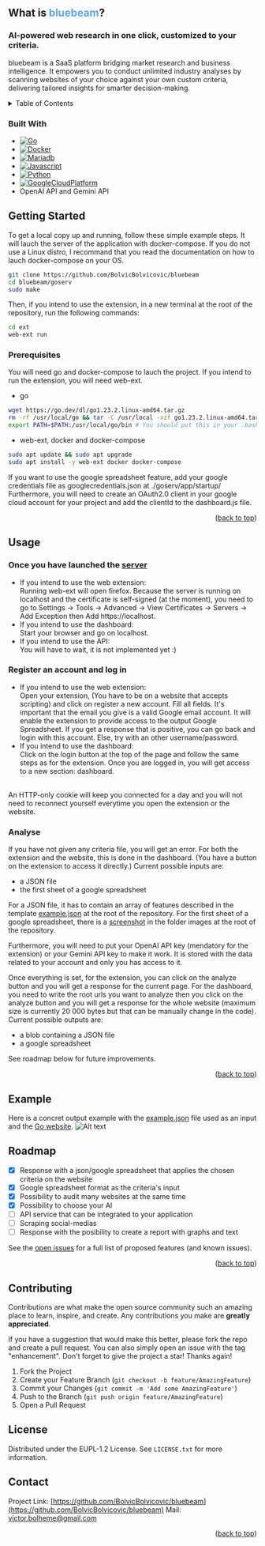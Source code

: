 <a id="readme-top"></a>

## What is <span style="color:#60a5fa">bluebeam</span>?

### AI-powered web research in one click, customized to your criteria.

bluebeam is a SaaS platform bridging market research and business intelligence.
It empowers you to conduct unlimited industry analyses by scanning websites of your choice against your own custom criteria, delivering tailored insights for smarter decision-making.

<title align="center">
  research websites in one click
  </br>
</title>

<!-- TABLE OF CONTENTS -->
<details>
  <summary>Table of Contents</summary>
  <ol>
    <li>
      <a href="#about-the-project">About The Project</a>
      <ul>
        <li><a href="#built-with">Built With</a></li>
      </ul>
    </li>
    <li>
      <a href="#getting-started">Getting Started</a>
      <ul>
        <li><a href="#prerequisites">Prerequisites</a></li>
      </ul>
    </li>
    <li><a href="#usage">Usage</a></li>
    <li><a href="#example">Example</a></li>
    <li><a href="#roadmap">Roadmap</a></li>
    <li><a href="#contributing">Contributing</a></li>
    <li><a href="#license">License</a></li>
    <li><a href="#contact">Contact</a></li>
  </ol>
</details>

### Built With

* [![Go][Go.dev]][Go-url]
* [![Docker][Docker.com]][Docker-url]
* [![Mariadb][Mariadb.org]][Mariadb-url]
* [![Javascript][Javascript.com]][Javascript-url]
* [![Python][Python.org]][Python-url]
* [![GoogleCloudPlatform][GoogleCloudPlatform.com]][GoogleCloudPlatform-url]
* OpenAI API and Gemini API

<!-- GETTING STARTED -->
## Getting Started

To get a local copy up and running, follow these simple example steps.
It will lauch the server of the application with docker-compose.
If you do not use a Linux distro, I recommand that you read the documentation on how to lauch docker-compose on your OS.

```sh
git clone https://github.com/BolvicBolvicovic/bluebeam
cd bluebeam/goserv
sudo make
```

Then, if you intend to use the extension, in a new terminal at the root of the repository, run the following commands:

```sh
cd ext
web-ext run
```

### Prerequisites

You will need go and docker-compose to lauch the project. If you intend to run the extension, you will need web-ext.
* go
```sh
wget https://go.dev/dl/go1.23.2.linux-amd64.tar.gz
rm -rf /usr/local/go && tar -C /usr/local -xzf go1.23.2.linux-amd64.tar.gz
export PATH=$PATH:/usr/local/go/bin # You should put this in your .bashrc
```
* web-ext, docker and docker-compose
```sh
sudo apt update && sudo apt upgrade
sudo apt install -y web-ext docker docker-compose
```

If you want to use the google spreadsheet feature, add your google credentials file as googlecredentials.json at ./goserv/app/startup/
Furthermore, you will need to create an OAuth2.0 client in your google cloud account for your project and add the clientId to the dashboard.js file.

<p align="right">(<a href="#readme-top">back to top</a>)</p>


<!-- USAGE EXAMPLES -->
## Usage

### Once you have launched the <a href="#getting-started">server</a> 
- If you intend to use the web extension:<br/>
Running web-ext will open firefox. Because the server is running on localhost and the certificate is self-signed (at the moment),
you need to go to Settings -> Tools -> Advanced -> View Certificates -> Servers -> Add Exception then Add https://localhost.<br/>
- If you intend to use the dashboard:<br/>
Start your browser and go on localhost.<br/>
- If you intend to use the API:<br/>
You will have to wait, it is not implemented yet :)

### Register an account and log in

- If you intend to use the web extension:<br/>
Open your extension, (You have to be on a website that accepts scripting) and click on register a new account.
Fill all fields. It's important that the email you give is a valid Google email account. It will enable the extension to provide access to the output Google Spreadsheet.
If you get a response that is positive, you can go back and login with this account. Else, try with an other username/password.
- If you intend to use the dashboard:<br/>
Click on the login button at the top of the page and follow the same steps as for the extension. Once you are logged in, you will get access to a new section: dashboard.
<br/>
An HTTP-only cookie will keep you connected for a day and you will not need to reconnect yourself everytime you open the extension or the website.

### Analyse

If you have not given any criteria file, you will get an error. For both the extension and the website, this is done in the dashboard. (You have a button on the extension to access it directly.)
Current possible inputs are:
- a JSON file
- the first sheet of a google spreadsheet

For a JSON file, it has to contain an array of features described in the template <a href="https://github.com/BolvicBolvicovic/bluebeam/blob/main/example.json">example.json</a> at the root of the repository.
For the first sheet of a google spreadsheet, there is a <a href="images/example2.png">screenshot</a> in the folder images at the root of the repository.

Furthermore, you will need to put your OpenAI API key (mendatory for the extension) or your Gemini API key to make it work. It is stored with the data related to your account and only you has access to it.

Once everything is set, for the extension, you can click on the analyze button and you will get a response for the current page.
For the dashboard, you need to write the root urls you want to analyze then you click on the analyze button and you will get a response for the whole website (maximum size is currently 20 000 bytes but that can be manually change in the code).
<br/>
Current possible outputs are:
- a blob containing a JSON file
- a google spreadsheet

See roadmap below for future improvements.

<p align="right">(<a href="#readme-top">back to top</a>)</p>

## Example

Here is a concret output example with the <a href="https://github.com/BolvicBolvicovic/bluebeam/blob/main/example.json">example.json</a> file used as an input and the <a href="https://go.dev/">Go website</a>.
![Alt text](example.png)

<!-- ROADMAP -->
## Roadmap

- [x] Response with a json/google spreadsheet that applies the chosen criteria on the website
- [x] Google spreadsheet format as the criteria's input
- [x] Possibility to audit many websites at the same time
- [x] Possibility to choose your AI
- [ ] API service that can be integrated to your application
- [ ] Scraping social-medias
- [ ] Response with the posibility to create a report with graphs and text

See the [open issues](https://github.com/BolvicBolvicovic/bluebeam/issues) for a full list of proposed features (and known issues).

<p align="right">(<a href="#readme-top">back to top</a>)</p>

<!-- CONTRIBUTING -->
## Contributing

Contributions are what make the open source community such an amazing place to learn, inspire, and create. Any contributions you make are **greatly appreciated**.

If you have a suggestion that would make this better, please fork the repo and create a pull request. You can also simply open an issue with the tag "enhancement".
Don't forget to give the project a star! Thanks again!

1. Fork the Project
2. Create your Feature Branch (`git checkout -b feature/AmazingFeature`)
3. Commit your Changes (`git commit -m 'Add some AmazingFeature'`)
4. Push to the Branch (`git push origin feature/AmazingFeature`)
5. Open a Pull Request



<!-- LICENSE -->
## License

Distributed under the EUPL-1.2 License. See `LICENSE.txt` for more information.


<!-- CONTACT -->
## Contact

Project Link: [https://github.com/BolvicBolvicovic/bluebeam](https://github.com/BolvicBolvicovic/bluebeam)
Mail: victor.bolheme@gmail.com

<p align="right">(<a href="#readme-top">back to top</a>)</p>



<!-- MARKDOWN LINKS & IMAGES -->
<!-- https://www.markdownguide.org/basic-syntax/#reference-style-links -->
[license-shield]: https://img.shields.io/badge/license-EUPL%201.2-blue
[license-url]: https://github.com/BolvicBolvicovic/bluebeam/blob/main/LICENSE.txt
[linkedin-shield]: https://img.shields.io/badge/-LinkedIn-black.svg?style=for-the-badge&logo=linkedin&colorB=555
[linkedin-url]: https://linkedin.com/in/victorcornille
[product-screenshot]: images/screenshot.png
[Go.dev]: https://img.shields.io/badge/Go-00ADD8?logo=Go&logoColor=white&style=for-the-badge[Next-url]
[Go-url]: https://go.dev/
[Docker.com]: https://img.shields.io/badge/docker-257bd6?style=for-the-badge&logo=docker&logoColor=white
[Docker-url]: https://www.docker.com/
[Mariadb.org]: https://img.shields.io/badge/MariaDB-003545?style=for-the-badge&logo=mariadb&logoColor=white
[Mariadb-url]: https://mariadb.org/
[Javascript.com]: https://shields.io/badge/JavaScript-F7DF1E?logo=JavaScript&logoColor=000&style=flat-square
[Javascript-url]: https://www.javascript.com/
[Python.org]: https://img.shields.io/badge/python-3670A0?style=for-the-badge&logo=python&logoColor=ffdd54 
[Python-url]: https://www.python.org/
[GoogleCloudPlatform.com]: https://img.shields.io/badge/-Google%20Cloud%20Platform-4285F4?style=flat&logo=google%20cloud&logoColor=white 
[GoogleCloudPlatform-url]: https://console.cloud.google.com/ 
